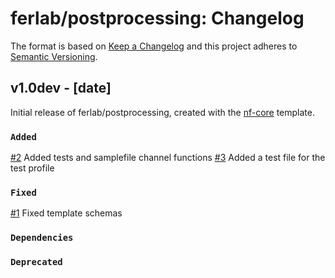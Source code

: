 # ferlab/postprocessing: Changelog

The format is based on [Keep a Changelog](https://keepachangelog.com/en/1.0.0/)
and this project adheres to [Semantic Versioning](https://semver.org/spec/v2.0.0.html).

## v1.0dev - [date]

Initial release of ferlab/postprocessing, created with the [nf-core](https://nf-co.re/) template.

### `Added`
[#2](https://github.com/FelixAntoineLeSieur/Post-processing-Pipeline/pull/2) Added tests and samplefile channel functions
[#3](https://github.com/FelixAntoineLeSieur/Post-processing-Pipeline/pull/3) Added a test file for the test profile

### `Fixed`
[#1](https://github.com/FelixAntoineLeSieur/Post-processing-Pipeline/pull/1) Fixed template schemas

### `Dependencies`

### `Deprecated`

